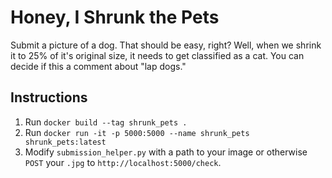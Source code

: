 # Honey, I Shrunk the Pets

Submit a picture of a dog. That should be easy, right? Well, when we shrink it to 25% of it's original size, it needs to get classified as a cat. You can decide if this a comment about "lap dogs."

## Instructions
1. Run `docker build --tag shrunk_pets .`
2. Run `docker run -it -p 5000:5000 --name shrunk_pets shrunk_pets:latest`
3. Modify `submission_helper.py` with a path to your image or otherwise `POST` your `.jpg` to `http://localhost:5000/check`.
